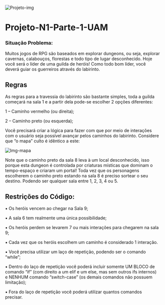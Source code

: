 ![Projeto-img](https://user-images.githubusercontent.com/57952324/132383684-ab043b5b-10fc-43e7-ab80-11f02bedc4ea.png)
# Projeto-N1-Parte-1-UAM

### Situação Problema:

Muitos jogos de RPG são baseados em explorar dungeons, ou seja, explorar cavernas,
calabouços, florestas e todo tipo de lugar desconhecido. Hoje você será o líder de uma guilda de heróis!
Como todo bom líder, você deverá guiar os guerreiros através do labirinto.


## Regras

As regras para a travessia do labirinto são bastante simples, toda a guilda começará na
sala 1 e a partir dela pode-se escolher 2 opções diferentes:

1 – Caminho vermelho (ou direita);

2 – Caminho preto (ou esquerda);

Você precisará criar a lógica para fazer com que por meio de interações com o usuário
seja possível avançar pelos caminhos do labirinto. Considere que “o mapa” culto é
idêntico a este:

![Img-mapa](https://user-images.githubusercontent.com/57952324/132383707-94e46173-4bfd-40ec-8f38-d59ee0965378.PNG)

Note que o caminho preto da sala 8 leva à um local desconhecido, isso porque esta
dungeon é controlada por criaturas místicas que dominam o tempo-espaço e criaram
um portal! Toda vez que os personagens escolherem o caminho preto estando na sala
8 é preciso sortear o seu destino.
Podendo ser qualquer sala entre 1, 2, 3, 4 ou 5.


## Restrições do Código:

▪ Os heróis vencem ao chegar na Sala 9;

▪ A sala 6 tem realmente uma única possibilidade;

▪ Os heróis perdem se levarem 7 ou mais interações para chegarem na sala 9;

▪ Cada vez que os heróis escolhem um caminho é considerado 1 interação.

▪ Você precisa utilizar um laço de repetição, podendo ser o comando “while”;

▪ Dentro do laço de repetição você poderá incluir somente UM BLOCO de comando “if”
(com direito a um elif e um else, mas sem outros ifs internos) e NENHUM comando
“switch-case” (os demais comandos não possuem limitação);

▪ Fora do laço de repetição você poderá utilizar quantos comandos precisar.
